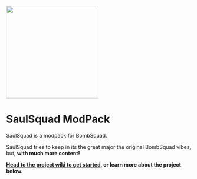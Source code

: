 <img src="https://1.bp.blogspot.com/-1DUZU0e_22M/XUcemophfQI/AAAAAAAAAlk/2IYmjFqzt-c4Sk4BaJSX74_9lVJIfJYcwCK4BGAYYCw/s113-pf/SZRWorksIcon.png" height="250">
<h1> SaulSquad ModPack </h1>

SaulSquad is a modpack for BombSquad.

SaulSquad tries to keep in its the great major the original BombSquad vibes, but, <b> with much more content! <b>

[Head to the project wiki to get started](https://github.com/efroemling/ballistica/wiki), or learn more about the project below.
